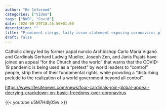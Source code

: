 ```yaml
---
author: "Be Informed"
categories: ["Video"]
tags: ["NWO", "Covid"]
date: 2020-09-29T18:46:50+01:00
description: ""
title: "Prominent clergy, laity issue statement exposing coronavirus plot for 'world govt'"
draft: false
---
```


Catholic clergy led by former papal nuncio Archbishop Carlo Maria Viganò and Cardinals Gerhard Ludwig Mueller, Joseph Zen, and Janis Pujats have joined an appeal “for the Church and the world” that warns that the COVID-19 pandemic is being used as a “pretext” by world leaders to “control” people, strip them of their fundamental rights, while providing a “disturbing prelude to the realization of a world government beyond all control”.

https://www.lifesitenews.com/news/four-cardinals-join-global-appeal-decrying-crackdown-on-basic-freedoms-over-coronavirus

{{< youtube u5M7H4lj0Sw >}}


